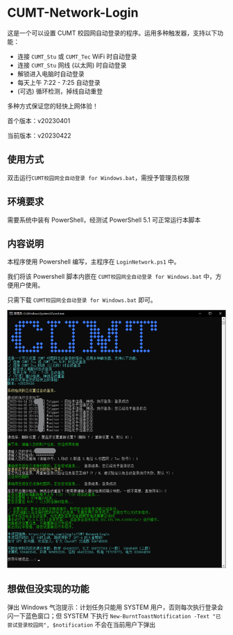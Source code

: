# CUMT-Network-Login
这是一个可以设置 CUMT 校园网自动登录的程序。运用多种触发器，支持以下功能：

- 连接 `CUMT_Stu` 或 `CUMT_Tec` WiFi 时自动登录
- 连接 `CUMT_Stu` 网线 (以太网) 时自动登录
- 解锁进入电脑时自动登录
- 每天上午 7:22 - 7:25 自动登录
- (可选) 循环检测，掉线自动重登

多种方式保证您的轻快上网体验！

首个版本：v20230401

当前版本：v20230422

## 使用方式

双击运行`CUMT校园网全自动登录 for Windows.bat`，需授予管理员权限

## 环境要求

需要系统中装有 PowerShell，经测试 PowerShell 5.1 可正常运行本脚本

## 内容说明

本程序使用 Powershell 编写，主程序在 `LoginNetwork.ps1` 中。

我们将该 Powershell 脚本内嵌在 `CUMT校园网全自动登录 for Windows.bat` 中，方便用户使用。

只需下载 `CUMT校园网全自动登录 for Windows.bat` 即可。

![screenshot](https://github.com/zjsxply/CUMT-Network-Login/blob/main/screenshot.png?raw=true)

## 想做但没实现的功能

弹出 Windows 气泡提示：计划任务只能用 SYSTEM 用户，否则每次执行登录会闪一下蓝色窗口；但 SYSTEM 下执行 `New-BurntToastNotification -Text "已尝试登录校园网", $notification` 不会在当前用户下弹出
